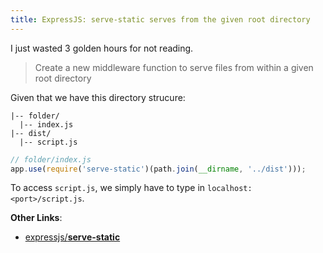 ```yaml
---
title: ExpressJS: serve-static serves from the given root directory
---
```


I just wasted 3 golden hours for not reading.

> Create a new middleware function to serve files from within a given root directory

Given that we have this directory strucure:

```
|-- folder/
  |-- index.js
|-- dist/
  |-- script.js
```

```js
// folder/index.js
app.use(require('serve-static')(path.join(__dirname, '../dist')));
```

To access `script.js`, we simply have to type in `localhost:<port>/script.js`.

**Other Links**:
- [expressjs/**serve-static**](https://github.com/expressjs/serve-static)
